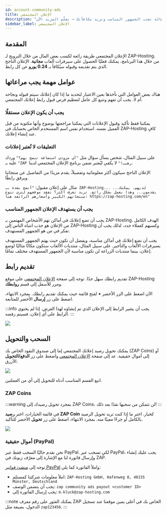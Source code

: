 ```yaml
---
id: account-community-ads
title: الإعلان المجتمعي
description: "اكتشف كيف تكسب سيرفرات مجانية من خلال إنشاء إعلانات مجتمعية فعالة تجذب الجمهور المناسب وتزيد مكافآتك → تعلّم المزيد الآن"
sidebar_label: الإعلان المجتمعي
---
```


## المقدمة

الإعلان المجتمعي طريقة رائعة لكسب بعض المال من خلال الترويج لـ ZAP-Hosting. من خلال هذا البرنامج، يمكنك فعليًا الحصول على سيرفرات ألعاب **مجانية**. الإعلان الناجح الذي يتم تقديمه وقبوله سيُكافأ بـ **0.24 يورو** عن كل رابط.

## عوامل مهمة يجب مراعاتها

هناك بعض العوامل التي نأخذها بعين الاعتبار لتحديد ما إذا كان إعلانك سيتم قبوله ونجاحه أم لا. يجب أن تفهم وتتبع كل عامل لتعظيم فرص قبول رابط إعلانك المجتمعي.

### يجب أن يكون الإعلان مستقلًا

يمكننا فقط تأكيد وقبول الإعلانات التي يمكننا مراجعتها بوضوح وأنها مكتوبة من قبل العميل نفسه. استخدام نفس اسم المستخدم الخاص بحسابك في ZAP-Hosting كافٍ عند إنشاء إعلانك.

### التعليقات لا تُعتبر إعلانات

على سبيل المثال، شخص يسأل سؤال مثل `"أي مزودي استضافة تنصح بهم؟"` وردك عليه بـ `"ZAP رهيب!"` لا يكفي ليُعتبر ضمن برنامج الإعلان المجتمعي لدينا.

الإعلان الناجح سيكون أكثر معلوماتية وتفصيلاً، يقدم مزيدًا من التفاصيل عن منتجاتنا ويرفق رابطًا.

مثال على إعلان مقبول: `"أنصح بشدة بـ ZAP-Hosting... لديهم، يمكنك... يقدمون... وهذا يعمل بشكل رائع. تريد تعرف أكثر؟ تفقد موقعهم لترى تنوع منتجاتهم الكبير وأسعارهم الرائعة هنا: https://zap-hosting.com/en"`

### يجب أن يستهدف الإعلان الجمهور المناسب

يجب أن تضع إعلانك في أماكن تهم الأشخاص المهتمين بـ ZAP-Hosting. الهدف الكامل من الإعلان هو جذب انتباه الناس إلى ZAP-Hosting وكسبهم كعملاء جدد، لذلك يجب أن تفكر في من هو الجمهور المستهدف.

يجب أن تضع إعلانك في أماكن مناسبة، ويفضل أن تكون حيث يهتم الجمهور المستهدف بسيرفرات الألعاب والتأجير. على سبيل المثال، منتديات الألعاب ستكون مكانًا مثاليًا لوضع إعلان، بينما منتديات الزراعة لن تكون مناسبة لأن الجمهور المستهدف مختلف تمامًا.

## تقديم رابط

تقديم رابطك سهل جدًا. توجه إلى صفحة [الإعلان المجتمعي](https://zap-hosting.com/en/customer/communityads/) على موقع ZAP-Hosting ومرر للأسفل إلى قسم **روابطك**.

الآن اضغط على الزر الأخضر **+** لفتح قائمة حيث يمكنك تقديم رابطك. بمجرد الانتهاء، اضغط على زر **إرسال** الأخضر للمتابعة.

:::info
يجب أن يشير الرابط إلى الإعلان الذي تم إنشاؤه لهذا الغرض. إذا لم يحتوي الرابط على أي إعلان، فسيتم رفضه.
:::

![](https://github.com/zaphosting/docs/assets/42719082/d94273e7-3c97-4d62-a77a-7901d0293c7f)



## السحب والتحويل

يمكنك تحويل رصيد إعلانك المجتمعي إما إلى صندوق النقود الخاص بك (ZAP Coins) أو إلى أموال حقيقية. عد إلى صفحة [الإعلان المجتمعي](https://zap-hosting.com/en/customer/communityads/) واضغط على زر **الدفع/التحويل** الأزرق.

![](https://github.com/zaphosting/docs/assets/42719082/076c45aa-2851-4a0d-b5ed-27ca57102b15)



اتبع القسم المناسب أدناه للتحويل إلى أي من العملتين.

### ZAP Coins

:::warning
بمجرد تحويل رصيدك إلى ZAP Coins، لن تتمكن من سحبها نقدًا بعد ذلك!
:::

في قائمة الخيارات، اختر **رصيد ZAP Coin** كخيار. اختر ما إذا كنت تريد تحويل الرصيد بالكامل أو جزءًا معينًا منه. بمجرد الانتهاء، اضغط على زر **تحويل** الأخضر للتأكيد.

![](https://github.com/zaphosting/docs/assets/42719082/27807ca4-4ee7-4e70-92f8-23b887bfef90)



### أموال حقيقية (PayPal)

نحن نقدم حاليًا السحب فقط عبر PayPal. لكي تسحب عبر PayPal، يجب عليك إنشاء وإرسال فاتورة لنا مع الإشارة إلى معرّف زبونك في ZAP.

توجه إلى [منشئ فواتير PayPal](https://www.paypal.com/invoice/create?fromWidget=newuser) واملأ الفاتورة كما يلي:

- املأ معلومات شركتنا كمستلم: `ZAP-Hosting GmbH, Hafenweg 8, 48155 Münster, Deutschland`
- يجب أن يتضمن الوصف: `zap community ads payout <customer ID>`
- يجب إرسال الفاتورة إلى: `m.kluck@zap-hosting.com`

:::note
يمكنك العثور على رقم معرف ZAP الخاص بك في أعلى يمين موقعنا عند تسجيل الدخول، بصيغة مثل `zap123456`.
:::